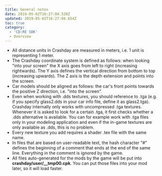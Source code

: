 ```yaml
---
title: General notes
date: 2019-05-02T16:27:04.538Z
updated: 2019-05-02T16:27:04.654Z
toc: true
category:
  - 'CD:RE SDK'
  - Overview
---
```

*  All distance units in Crashday are measured in meters, i.e. 1 unit is representing 1 meter. 
* The Crashday coordinate system is defined as follows: when looking "into your screen" the X axis goes from left to right (increasing rightwards). The Y axis defines the vertical direction from bottom to top (increasing upwards). The Z axis is the depth extension and points into the screen.
*  Car models should be aligned as follows: the car's front points towards the positive Z direction, i.e. "into the screen". 
*  Even when working with .dds textures, you should reference to .tga (e.g. if you specify glass2.dds in your car info file, define it as glass2.tga). Crashday internally only works with uncompressed .tga textures. Whenever it is asked to look for a certain .tga, it first checks whether a .dds alternative is available. You can for example work with .tga files only in your modeling application and even if the in-game textures are only available as .dds, this is no problem. 
* Every new texture you add requires a shader .tex file with the same name.
*  In files that are based on user-readable text, the hash character "#" defines the beginning of a comment that ends at the end of the same line. Everything in the comment is ignored by the game.
* All files auto-generated for the mods by the game will be put into **crashday/user/__tmp00.cpk**. You can put those files into your mod later, so it will load faster.
